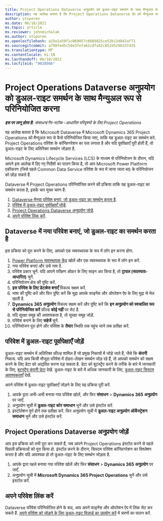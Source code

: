 ```yaml
---
title: Project Operations Dataverse अनुप्रयोग को डुअल-राइट समर्थन के साथ मैन्युअल रूप से परिनियोजित करना
description: यह आलेख बताता है कि Project Operations Dataverse ऐप को मैन्युअल रूप से कैसे परिनियोजित किया जाए, ताकि यह डुअल-राइट का समर्थन करे.
author: stsporen
ms.date: 06/18/2021
ms.topic: article
ms.reviewer: johnmichalak
ms.author: stsporen
ms.openlocfilehash: a25e2a59f1c069057c6689825ce52b13d842af71
ms.sourcegitcommit: a798fed5c59e3fefa62cdfa42c852d529b33fd35
ms.translationtype: MT
ms.contentlocale: hi-IN
ms.lasthandoff: 06/18/2022
ms.locfileid: "9028566"
---
```

# <a name="manually-deploy-the-project-operations-dataverse-app-with-dual-write-support"></a>Project Operations Dataverse अनुप्रयोग को डुअल-राइट समर्थन के साथ मैन्युअल रूप से परिनियोजित करना

_**इस पर लागू होता है:** संसाधन/गैर-स्टॉक -आधारित परिदृश्यों के लिए Project Operations_

यह आलेख बताता है कि Microsoft Dataverse में Microsoft Dynamics 365 Project Operations को मैन्युअल रूप से कैसे परिनियोजित किया जाए, ताकि यह डुअल-राइट का समर्थन करे. Project Operations परिवेश के कॉन्फ़िगरेशन का पता लगाता है और यदि पूर्वापेक्षाएँ पूरी होती हैं, तो डुअल-राइट के लिए अतिरिक्त समर्थन जोड़ता है.

Microsoft Dynamics Lifecycle Services (LCS) के माध्यम से परिनियोजन के दौरान, यदि आपने इस आलेख में दिए गए निर्देशों का पालन किया है, तो आप Microsoft Power Platform एकीकरण (जिसे पहले Common Data Service परिवेश के रूप में जाना जाता था) के परिनियोजन को छोड़ सकते हैं.

Dataverse में Project Operations परिनियोजित करने की प्रक्रिया ताकि यह डुअल-राइट का समर्थन करता है, इसके चार मुख्य चरण हैं:

1. [Dataverse मेंनया परिवेश बनाएं, जो डुअल-राइट का समर्थन करता है](#create).
2. [परिवेश में डुअल-राइट पूर्वापेक्षाएँ जोड़ें](#prerequisites).
3. [Project Operations Dataverse अनुप्रयोग जोड़ें](#dataverse).
4. [अपने परिवेश लिंक करें](#link).

## <a name="create-a-new-environment-in-dataverse-that-supports-dual-write"></a><a name="create"></a>Dataverse में नया परिवेश बनाएं, जो डुअल-राइट का समर्थन करता है

इस प्रक्रिया को पूरा करने के लिए, आपको एक व्यवस्थापक के रूप में लॉग इन करना होगा.

1. [Power Platform व्यवस्थापक केंद्र](https://admin.powerplatform.com) खोलें और एक व्यवस्थापक के रूप में लॉग इन करें.
2. नया परिवेश बनाएं और उसे नाम दें.
3. परिवेश प्रकार चुनें. यदि आपने परीक्षण ऑफ़र के लिए साइन अप किया है, तो **ट्रायल (सदस्यता-आधारित)** चुनें.
4. परिनियोजन क्षेत्र की पुष्टि करें.
5. **इस परिवेश के लिए डेटाबेस बनाएँ** विकल्प सक्षम करें. 
6. भाषा की पुष्टि करें और फिर पुष्टि करें कि मुद्रा आपके फाइनेंस और ऑपरेशन ऐप के लिए मुद्रा से मेल खाती है.
7. **Dynamics 365 अनुप्रयोग** विकल्प सक्षम करें और पुष्टि करें कि **इन अनुप्रयोग को स्वचालित रूप से परिनियोजित करें** फ़ील्ड **कोई नहीं** पर सेट है.
8. यदि सुरक्षा समूह की आवश्यकता है, तो सुरक्षा समूह जोड़ें.
9. परिवेश बनाने के लिए **सहेजें** चुनें.
10. परिनियोजन पूरा होने और परिवेश के **तैयार** स्थिति तक पहुंच जाने तक प्रतीक्षा करें.

## <a name="add-dual-write-prerequisites-to-the-environment"></a><a name="prerequisites"></a>परिवेश में डुअल-राइट पूर्वापेक्षाएँ जोड़ें

डुअल-राइट समर्थन में अतिरिक्त फ़ील्ड शामिल हैं जो प्रमुख निकायों में जोड़े जाते हैं, जैसे कि **कंपनी** निकाय. यदि आप किसी मौजूदा परिवेश में दोहरा-लेखन समर्थन जोड़ रहे हैं, तो आपको समर्थन को सक्षम करने के लिए डेटा को अद्यतित करना पड़ सकता है. डेटा को बूटस्ट्रैप करने के तरीके के बारे में जानकारी के लिए, [बूटस्ट्रैप कंपनी डेटा](/dynamics365/fin-ops-core/dev-itpro/data-entities/dual-write/bootstrap-company-data) देखें. डुअल-राइट के बारे में अधिक जानकारी के लिए, [डुअल-राइट सिस्टम आवश्यकताएँ](/dynamics365/fin-ops-core/dev-itpro/data-entities/dual-write/dual-write-system-req) देखें.

अपने परिवेश में डुअल-राइट पूर्वापेक्षाएँ जोड़ने के लिए यह प्रक्रिया पूरी करें.

1. आपके द्वारा अभी-अभी बनाया गया परिवेश खोलें, और फिर **संसाधन** \> **Dynamics 365 अनुप्रयोग** पर जाएँ.
2. अनुप्रयोग सूची में **डुअल-राइट कोर समाधान** चुनें और उसे इंस्टॉल करें.
3. इंस्टॉलेशन पूर्ण होने तक प्रतीक्षा करें. फिर अनुप्रयोग सूची में **डुअल-राइट अनुप्रयोग ऑर्केस्ट्रेशन समाधान** चुनें और उसे इंस्टॉल करें.

## <a name="add-the-project-operations-dataverse-app"></a><a name="dataverse"></a>Project Operations Dataverse अनुप्रयोग जोड़ें

आप इस प्रक्रिया को तभी पूरा कर सकते हैं, जब आपने Project Operations इंस्टॉल करने से पहले पिछली प्रक्रियाओं को पूरा किया हो. इंस्टॉल करने के दौरान, सिस्टम परिवेश कॉन्फ़िगरेशन का विश्लेषण करता है और यदि आवश्यक हो तो डुअल-राइट के लिए समर्थन जोड़ता है.

1. आपके द्वारा पहले बनाया गया परिवेश खोलें और फिर **संसाधन** \> **Dynamics 365 अनुप्रयोग** पर जाएँ.
2. अनुप्रयोग सूची में **Microsoft Dynamics 365 Project Operations** चुनें और उसे इंस्टॉल करें.

## <a name="link-your-environments"></a><a name="link"></a>अपने परिवेश लिंक करें

Dataverse परिवेश परिनियोजित होने के बाद, आप अपने फाइनेंस और ऑपरेशन ऐप में लिंक सेट कर सकते हैं. [अपने परिवेश को जोड़ने के लिए डुअल-राइट विज़ार्ड का उपयोग करें](/dynamics365/fin-ops-core/dev-itpro/data-entities/dual-write/link-your-environment) में चरणों का पालन करें.
